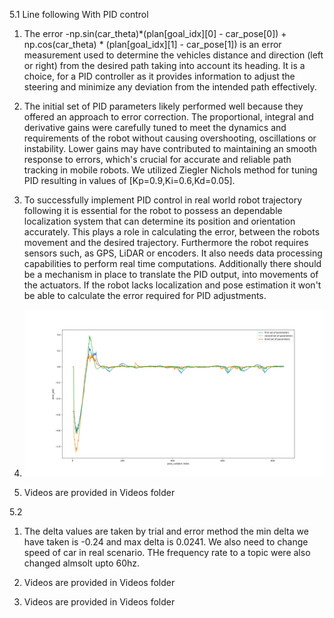 5.1 Line following With PID control

1. The error -np.sin(car_theta)*(plan[goal_idx][0] - car_pose[0]) + np.cos(car_theta) * (plan[goal_idx][1] - car_pose[1]) is an error measurement used to determine the vehicles distance and direction (left or right) from the desired path taking into account its heading. It is a choice, for a PID controller as it provides information to adjust the steering and minimize any deviation from the intended path effectively.

2. The initial set of PID parameters likely performed well because they offered an approach to error correction. The proportional, integral and derivative gains were carefully tuned to meet the dynamics and requirements of the robot without causing overshooting, oscillations or instability. Lower gains may have contributed to maintaining an smooth response to errors, which's crucial for accurate and reliable path tracking in mobile robots. We utilized Ziegler Nichols method for tuning PID resulting in values of [Kp=0.9,Ki=0.6,Kd=0.05].

3. To successfully implement PID control in real world robot trajectory following it is essential for the robot to possess an dependable localization system that can determine its position and orientation accurately. This plays a role in calculating the error, between the robots movement and the desired trajectory.
Furthermore the robot requires sensors such, as GPS, LiDAR or encoders. It also needs data processing capabilities to perform real time computations. Additionally there should be a mechanism in place to translate the PID output, into movements of the actuators. If the robot lacks localization and pose estimation it won't be able to calculate the error required for PID adjustments.

5. ![PID Error plot](pid.png)

6. Videos are provided in Videos folder

5.2

1. The delta values are taken by trial and error method the min delta we have taken is -0.24 and max delta is 0.0241. We also need to change speed of car in real scenario. THe frequency rate to a topic were also changed almsolt upto 60hz.

2. Videos are provided in Videos folder

3. Videos are provided in Videos folder

